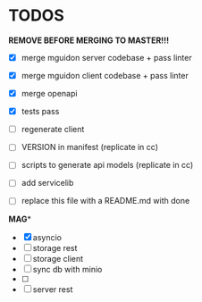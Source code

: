 # TODOS

**REMOVE BEFORE MERGING TO MASTER!!!**

- [x] merge mguidon server codebase + pass linter
- [x] merge mguidon client codebase + pass linter
- [x] merge openapi
- [x] tests pass
- [ ] regenerate client
- [ ] VERSION in manifest (replicate in cc)
- [ ] scripts to generate api models (replicate in cc)
- [ ] add servicelib
- [ ] replace this file with a README.md with done


**MAG***

- [x] asyncio
- [ ] storage rest
- [ ] storage client
- [ ] sync db with minio
- [ ]
- [ ] server rest
